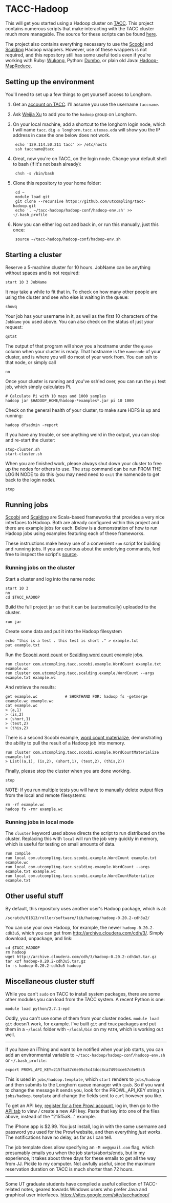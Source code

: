 # TACC-Hadoop

This will get you started using a Hadoop cluster on [TACC](http://www.tacc.utexas.edu/).  This
project contains numerous scripts that make interacting with the TACC cluster much more managable.
The source for these scripts can be found [here](https://github.com/utcompling/tacc-hadoop/tree/master/bin).

The project also contains everything necessary to use the [Scoobi](https://github.com/NICTA/scoobi)
and [Scalding](https://github.com/twitter/scalding) Hadoop wrappers.  However, use of these wrappers 
is not required, and this repository still has some useful tools even if you're working with Ruby: 
[Wukong](https://github.com/infochimps/wukong), Python: [Dumbo](https://github.com/klbostee/dumbo), 
or plain old Java: [Hadoop-MapReduce](https://github.com/apache/hadoop-mapreduce).

## Setting up the environment

You'll need to set up a few things to get yourself access to Longhorn.

1. Get an [account on TACC](https://portal.tacc.utexas.edu/). I'll assume you use the username `taccname`.
2. Ask [Weijia Xu](http://www.tacc.utexas.edu/staff/weijia-xu) to add you to the `hadoop` group on Longhorn.
3. On your local machine, add a shortcut to the longhorn login node, which I will name `tacc`.
    `dig a longhorn.tacc.utexas.edu` will show you the IP address in case the one below does not work.

        echo '129.114.50.211 tacc' >> /etc/hosts
        ssh taccname@tacc

4. Great, now you're on TACC, on the login node. Change your default shell to bash (if it's not bash already):

        chsh -s /bin/bash

5. Clone this repository to your home folder:

        cd ~
        module load git
        git clone --recursive https://github.com/utcompling/tacc-hadoop.git
        echo '. ~/tacc-hadoop/hadoop-conf/hadoop-env.sh' >> ~/.bash_profile

5. Now you can either log out and back in, or run this manually, just this once:

        source ~/tacc-hadoop/hadoop-conf/hadoop-env.sh


## Starting a cluster

Reserve a 5-machine cluster for 10 hours. JobName can be anything without spaces and is not required:

    start 10 3 JobName

It may take a while to fit that in. To check on how many other people are using the cluster and see who else is waiting in the queue:

    showq

Your job has your username in it, as well as the first 10 characters of the `JobName` you used above.
You can also check on the status of just *your* request:

    qstat

The output of that program will show you a hostname under the `queue` column when your cluster is ready. That hostname is the `namenode` of your cluster, and is where you will do most of your work from.
You can ssh to that node, or simply call

    nn

Once your cluster is running and you've ssh'ed over, you can run the `pi` test job, which simply calculates Pi.

    # Calculate Pi with 10 maps and 1000 samples
    hadoop jar $HADOOP_HOME/hadoop-*examples*.jar pi 10 1000

Check on the general health of your cluster, to make sure HDFS is up and running:

    hadoop dfsadmin -report

If you have any trouble, or see anything weird in the output, you can stop and re-start the cluster:

    stop-cluster.sh
    start-cluster.sh

When you are finished work, please always shut down your cluster to free up the nodes for others
to use.  The `stop` command can be run FROM THE LOGIN NODE to do this (you may need need to `exit`
the namenode to get back to the login node).

    stop


## Running jobs

[Scoobi](https://github.com/NICTA/scoobi) and [Scalding](https://github.com/twitter/scalding)
are Scala-based frameworks that provides a very nice interfaces to Hadoop.  Both are already 
configured within this project and there are example jobs for each.  Below is a demonstration 
of how to run Hadoop jobs using examples featuring each of these frameworks.

These instructions make heavy use of a convenient `run` script for building and running jobs. 
If you are curious about the underlying commands, feel free to inspect the script's 
[source](https://github.com/utcompling/tacc-hadoop/blob/master/run).


### Running jobs on the cluster

Start a cluster and log into the name node:

    start 10 3
    nn
    cd $TACC_HADOOP
    
Build the full project jar so that it can be (automatically) uploaded to the cluster.

    run jar
    
Create some data and put it into the Hadoop filesystem

    echo "this is a test . this test is short ." > example.txt
    put example.txt

Run the [Scoobi word count](https://github.com/utcompling/tacc-hadoop/blob/master/src/main/scala/dhg/com/utcompling/tacc/scoobi/example/WordCount.scala) 
or [Scalding word count](https://github.com/utcompling/tacc-hadoop/blob/master/src/main/scala/dhg/com/utcompling/tacc/scalding/example/WordCount.scala) 
example jobs.  

    run cluster com.utcompling.tacc.scoobi.example.WordCount example.txt example.wc
    run cluster com.utcompling.tacc.scalding.example.WordCount --args example.txt example.wc

And retrieve the results:

    get example.wc            # SHORTHAND FOR: hadoop fs -getmerge example.wc example.wc
    cat example.wc
    > (a,1)
    > (is,2)
    > (short,1)
    > (test,2)
    > (this,2)

There is a second Scoobi example, [word count materialize](https://github.com/utcompling/tacc-hadoop/blob/master/src/main/scala/dhg/com/utcompling/tacc/scoobi/example/WordCountMaterialize.scala), 
demonstrating the ability to pull the result of a Hadoop job into memory.

    run cluster com.utcompling.tacc.scoobi.example.WordCountMaterialize example.txt
    > List((a,1), (is,2), (short,1), (test,2), (this,2))

Finally, please stop the cluster when you are done working.

    stop
    
NOTE: If you run multiple tests you will have to manually delete output files from the local
and remote filesystems:

    rm -rf example.wc
    hadoop fs -rmr example.wc


### Running jobs in local mode

The `cluster` keyword used above directs the script to run distributed on the cluster. 
Replacing this with `local` will run the job very quickly in memory, which is useful 
for testing on small amounts of data.

    run compile
    run local com.utcompling.tacc.scoobi.example.WordCount example.txt example.wc
    run local com.utcompling.tacc.scalding.example.WordCount --args example.txt example.wc
    run local com.utcompling.tacc.scoobi.example.WordCountMaterialize example.txt


## Other useful stuff

By default, this repository uses another user's Hadoop package, which is at:

    /scratch/01813/roller/software/lib/hadoop/hadoop-0.20.2-cdh3u2/

You can use your own Hadoop, for example, the newer `hadoop-0.20.2-cdh3u5`, which you can get from http://archive.cloudera.com/cdh/3/. Simply download, unpackage, and link:

    cd $TACC_HADOOP
    rm hadoop
    wget http://archive.cloudera.com/cdh/3/hadoop-0.20.2-cdh3u5.tar.gz
    tar xzf hadoop-0.20.2-cdh3u5.tar.gz
    ln -s hadoop-0.20.2-cdh3u5 hadoop


## Miscellaneous cluster stuff

While you can't `sudo` on TACC to install system packages, there are some other modules you can load from the TACC system. A recent Python is one:

    module load python/2.7.1-epd

Oddly, you can't use some of them from your cluster nodes. `module load git` doesn't work, for example. I've built `git` and `tmux` packages and put them in a `~/local` folder with `~/local/bin` on my `PATH`, which is working out well.

---

If you have an iThing and want to be notified when your job starts, you can add an environmental variable to `~/tacc-hadoop/hadoop-conf/hadoop-env.sh` or `~/.bash_profile`:

    export PROWL_API_KEY=215f5a87c6e95c5c43dcc8ca74994ce67c6e95c5

This is used in `jobs/hadoop.template`, which `start` renders to `jobs/hadoop` and then submits to the Longhorn queue manager with `qsub`. So if you want to change the message it sends you, look for the PROWL_API_KEY string in `jobs/hadoop.template` and change the fields sent to `curl` however you like.

To get an API key, [register for a free Prowl account](http://www.prowlapp.com/), log in, then go to the [API tab](https://www.prowlapp.com/api_settings.php) to view / create a new API key. Paste that key into one of the files above, instead of the "215f5a8..." example.

The iPhone app is $2.99. You just install, log in with the same username and password you used for the Prowl website, and then everything *just works*. The notifications have no delay, as far as I can tell.

The job template does allow specifying an `-M me@gmail.com` flag, which presumably emails you when the job starts/aborts/ends, but in my experience, it takes about three days for these emails to get all the way from JJ. Pickle to my computer. Not awfully useful, since the maximum reservation duration on TACC is much shorter than 72 hours.

---

Some UT graduate students have compiled a useful collection of TACC-related notes, geared towards Windows users who prefer Java and graphical user interfaces. https://sites.google.com/site/tacchadoop/
